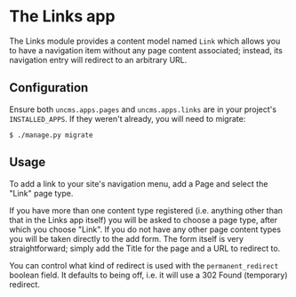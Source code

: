 # The Links app

The Links module provides a content model named `Link` which allows you to have a navigation item without any page content associated;
instead, its navigation entry will redirect to an arbitrary URL.

## Configuration

Ensure both `uncms.apps.pages` and `uncms.apps.links` are in your project's `INSTALLED_APPS`. If they weren't already, you will need to migrate:

```
$ ./manage.py migrate
```

## Usage

To add a link to your site's navigation menu, add a Page and select the "Link" page type.

If you have more than one content type registered (i.e. anything other than that in the Links app itself) you will be asked to choose a page type, after which you choose "Link".
If you do not have any other page content types you will be taken directly to the add form.
The form itself is very straightforward; simply add the Title for the page and a URL to redirect to.

You can control what kind of redirect is used with the `permanent_redirect` boolean field.
It defaults to being off, i.e. it will use a 302 Found (temporary) redirect.
